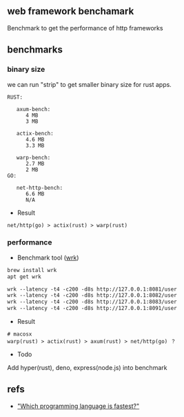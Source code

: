 ## web framework benchamark

Benchmark to get the performance of http frameworks

## benchmarks


### binary size

we can run "strip" to get smaller binary size for rust apps.


```text
RUST:

   axum-bench:
      4 MB
      3 MB

   actix-bench:
      4.6 MB
      3.3 MB

   warp-bench:
      2.7 MB
      2 MB
GO:

   net-http-bench:
      6.6 MB
      N/A
```

- Result

```text
net/http(go) > actix(rust) > warp(rust)
```

### performance

- Benchmark tool ([wrk](https://github.com/wg/wrk))


```txt
brew install wrk
apt get wrk
```

```txt
wrk --latency -t4 -c200 -d8s http://127.0.0.1:8081/user
wrk --latency -t4 -c200 -d8s http://127.0.0.1:8082/user
wrk --latency -t4 -c200 -d8s http://127.0.0.1:8083/user
wrk --latency -t4 -c200 -d8s http://127.0.0.1:8091/user
```


- Result

```
# macosx
warp(rust) > actix(rust) > axum(rust) > net/http(go) ？
```

- Todo

Add hyper(rust), deno, express(node.js) into benchmark

## refs

- ["Which programming language is fastest?"](https://benchmarksgame-team.pages.debian.net/benchmarksgame/index.html)